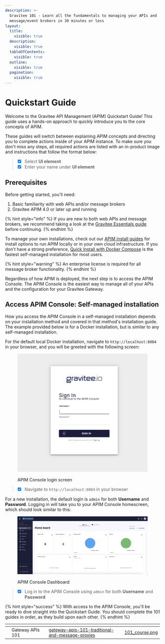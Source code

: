 ```yaml
---
description: >-
  Gravitee 101 - Learn all the fundamentals to managing your APIs and
  message/event brokers in 30 minutes or less
layout:
  title:
    visible: true
  description:
    visible: true
  tableOfContents:
    visible: true
  outline:
    visible: true
  pagination:
    visible: true
---
```


# Quickstart Guide

Welcome to the Gravitee API Management (APIM) Quickstart Guide! This guide uses a hands-on approach to quickly introduce you to the core concepts of APIM.

These guides will switch between explaining APIM concepts and directing you to complete actions inside of your APIM instance. To make sure you don't miss any steps, all required actions are listed with an in-product image and instructions that follow the format below:

> * [x] Select **UI element**&#x20;
> * [x] Enter your name under **UI element**

## Prerequisites

Before getting started, you'll need:

1. Basic familiarity with web APIs and/or message brokers
2. Gravitee APIM 4.0 or later up and running

{% hint style="info" %}
If you are new to both web APIs and message brokers, we recommend taking a look at the [Gravitee Essentials guide](https://documentation.gravitee.io/platform-overview/before-you-begin/api-fundamentals) before continuing.
{% endhint %}

To manage your own installations, check out our [APIM install guides](../install-and-upgrade-guides/) for install options to run APIM locally or in your own cloud infrastructure. If you don't have a strong preference, [Quick Install with Docker Compose](../install-and-upgrade-guides/installing-gravitee-api-management-on-premise/install-on-docker/quick-install-with-docker-compose.md) is the fastest self-managed installation for most users.

{% hint style="warning" %}
An enterprise license is required for all message broker functionality.
{% endhint %}

Regardless of how APIM is deployed, the next step is to access the APIM Console. The APIM Console is the easiest way to manage all of your APIs and the configuration for your Gravitee Gateway.

## Access APIM Console: Self-managed installation

How you access the APIM Console in a self-managed installation depends on your installation method and covered in that method's installation guide. The example provided below is for a Docker installation, but is similar to any self-managed installation.

For the default local Docker installation, navigate to `http://localhost:8084` in your browser, and you will be greeted with the following screen:

<figure><img src="../../.gitbook/assets/Screenshot 2023-11-02 at 12.19.25 PM.png" alt=""><figcaption><p>APIM Console login screen</p></figcaption></figure>

> * [x] Navigate to `http://localhost:8084` in your browser

For a new installation, the default login is `admin` for both **Username** and **Password**. Logging in will take you to your APIM Console homescreen, which should look similar to this:

<figure><img src="../../.gitbook/assets/Screenshot 2023-11-02 at 12.20.36 PM.png" alt=""><figcaption><p>APIM Console Dashboard</p></figcaption></figure>

> * [x] Log in to the APIM Console using `admin` for both **Username** and **Password**

{% hint style="success" %}
With access to the APIM Console, you'll be ready to dive straight into the Quickstart Guide. You should complete the 101 guides in order, as they build upon each other.
{% endhint %}

<table data-card-size="large" data-view="cards"><thead><tr><th></th><th></th><th></th><th data-hidden data-card-target data-type="content-ref"></th><th data-hidden data-card-cover data-type="files"></th></tr></thead><tbody><tr><td></td><td>Gateway APIs 101</td><td></td><td><a href="gateway-apis-101-traditional-and-message-proxies/">gateway-apis-101-traditional-and-message-proxies</a></td><td><a href="../../.gitbook/assets/101_course.png">101_course.png</a></td></tr></tbody></table>
